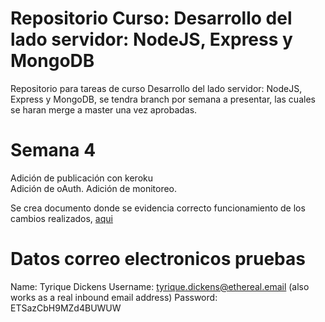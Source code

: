 # Repositorio Curso: Desarrollo del lado servidor: NodeJS, Express y MongoDB

Repositorio para tareas de curso Desarrollo del lado servidor: NodeJS, Express y MongoDB, se tendra branch por semana a presentar, las cuales se haran merge a master una vez aprobadas.

# Semana 4

Adición de publicación con keroku   
Adición de oAuth.
Adición de monitoreo.

Se crea documento donde se evidencia correcto funcionamiento de los cambios realizados, [aqui](./doc/Semana_4.docx)

# Datos correo electronicos pruebas
Name:	Tyrique Dickens
Username:	tyrique.dickens@ethereal.email (also works as a real inbound email address)
Password:	ETSazCbH9MZd4BUWUW
